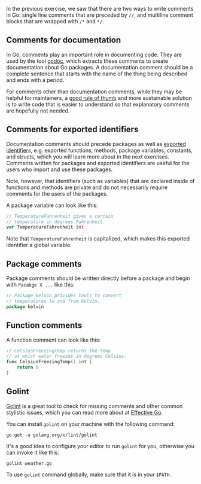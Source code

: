 In the previous exercise, we saw that there are two ways to write comments in Go: single line comments that are preceded by `//`, and multiline comment blocks that are wrapped with `/*` and `*/`.

## Comments for documentation

In Go, comments play an important role in documenting code. They are used by the tool [godoc][godoc], which extracts these comments to create documentation about Go packages. A documentation comment should be a complete sentence that starts with the name of the thing being described and ends with a period.

For comments other than documentation comments, while they may be helpful for maintainers, a [good rule of thumb][less comments] and more sustainable solution is to write code that is easier to understand so that explanatory comments are hopefully not needed.

## Comments for exported identifiers

Documentation comments should precede packages as well as [exported identifier][exported identifiers]s, e.g. exported functions, methods, package variables, constants, and structs, which you will learn more about in the next exercises. Comments written for packages and exported identifiers are useful for the users who import and use these packages.

Note, however, that identifiers (such as variables) that are declared inside of functions and methods are private and do not necessarily require comments for the users of the packages.

A package variable can look like this:

```go
// TemperatureFahrenheit gives a certain
// temperature in degrees Fahrenheit.
var TemperatureFahrenheit int
```

Note that `TemperatureFahrenheit` is capitalized, which makes this exported identifier a global variable.

## Package comments

Package comments should be written directly before a package and begin with `Pacakge X ...` like this:

```go
// Package kelvin provides tools to convert
// temperatures to and from Kelvin.
package kelvin
```

## Function comments

A function comment can look like this:

```go
// CelsiusFreezingTemp returns the temp
// at which water freezes in degrees Celsius.
func CelsiusFreezingTemp() int {
	return 0
}
```

## Golint

[Golint][golint] is a great tool to check for missing comments and other common stylistic issues, which you can read more about at [Effective Go][effective go].

You can install `golint` on your machine with the following command:

```
go get -u golang.org/x/lint/golint
```

It's a good idea to configure your editor to run `golint` for you, otherwise you can invoke it like this:

```
golint weather.go
```

To use `golint` command globally, make sure that it is in your `$PATH`.

[godoc]: https://blog.golang.org/godoc
[less comments]: https://dave.cheney.net/practical-go/presentations/qcon-china.html#_dont_comment_bad_code_rewrite_it
[exported identifiers]: https://www.ardanlabs.com/blog/2014/03/exportedunexported-identifiers-in-go.html
[golint]: https://github.com/golang/lint
[effective go]: https://golang.org/doc/effective_go.html
